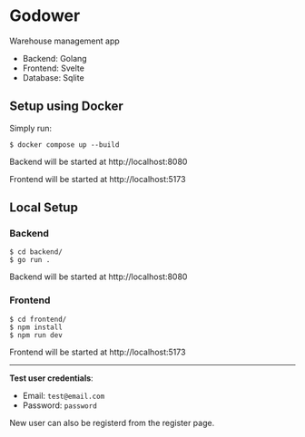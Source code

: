 # Godower
Warehouse management app
- Backend: Golang
- Frontend: Svelte
- Database: Sqlite

## Setup using Docker
Simply run:
```
$ docker compose up --build
```
Backend will be started at http://localhost:8080

Frontend will be started at http://localhost:5173




## Local Setup
### Backend
```
$ cd backend/
$ go run .
```
Backend will be started at http://localhost:8080

### Frontend
```
$ cd frontend/
$ npm install
$ npm run dev
```
Frontend will be started at http://localhost:5173

---

**Test user credentials**:
- Email: `test@email.com`
- Password: `password`

New user can also be registerd from the register page.
